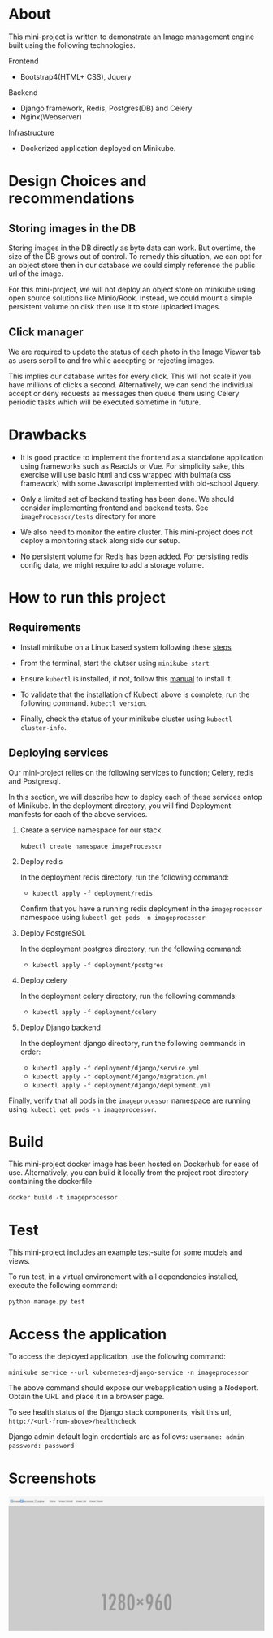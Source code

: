 About
=====
This mini-project is written to demonstrate an Image management engine built using
the following technologies.

Frontend
- Bootstrap4(HTML+ CSS), Jquery

Backend
- Django framework, Redis, Postgres(DB) and Celery
- Nginx(Webserver)

Infrastructure
- Dockerized application deployed on Minikube.

Design Choices and recommendations
==================================

Storing images in the DB
------------------------
Storing images in the DB directly as byte data can work. But overtime, the size of the DB
grows out of control.
To remedy this situation, we can opt for an object store then in our database we could simply
reference the public url of the image.

For this mini-project, we will not deploy an object store on minikube using open source 
solutions like Minio/Rook.
Instead, we could mount a simple persistent volume on disk then use it to store uploaded images.

Click manager
-------------
We are required to update the status of each photo in the Image Viewer tab as users scroll to and fro while accepting or rejecting images.

This implies our database writes for every click. This will not scale if you have millions of 
clicks a second. 
Alternatively, we can send the individual accept or deny requests as messages then queue them using
Celery periodic tasks which will be executed sometime in future.

Drawbacks
=========
- It is good practice to implement the frontend as a standalone application using frameworks
such as ReactJs or Vue.
For simplicity sake, this exercise will use basic html and css wrapped with bulma(a css framework)
with some Javascript implemented with old-school Jquery.

- Only a limited set of backend testing has been done. We should consider implementing frontend and backend tests. See `imageProcessor/tests` directory for more

- We also need to monitor the entire cluster. This mini-project does not deploy a monitoring stack
along side our setup.

- No persistent volume for Redis has been added. For persisting redis config data, we might require to add
a storage volume.

How to run this project
=======================
Requirements
------------

- Install minikube on a Linux based system following these [steps](https://minikube.sigs.k8s.io/docs/start/)

- From the terminal, start the clutser using `minikube start`

- Ensure `kubectl` is installed, if not, follow this [manual](https://v1-18.docs.kubernetes.io/docs/tasks/tools/install-kubectl/) to install it.

- To validate that the installation of Kubectl above is complete, run the following command. `kubectl version`.

- Finally, check the status of your minikube cluster using `kubectl cluster-info`.

Deploying services
------------------
Our mini-project relies on the following services to function; Celery, redis and Postgresql.

In this section, we will describe how to deploy each of these services ontop of Minikube.
In the deployment directory, you will find Deployment manifests for each of the above services.

1. Create a service namespace for our stack.

    `kubectl create namespace imageProcessor`

2. Deploy redis

    In the deployment redis directory, run the following command:
    - `kubectl apply -f deployment/redis`

    Confirm that you have a running redis deployment in the `imageprocessor` namespace using `kubectl get pods -n imageprocessor`

3. Deploy PostgreSQL

    In the deployment postgres directory, run the following command:
    - `kubectl apply -f deployment/postgres`

4. Deploy celery

    In the deployment celery directory, run the following commands:
    - `kubectl apply -f deployment/celery`

5. Deploy Django backend

    In the deployment django directory, run the following commands in order:
    - `kubectl apply -f deployment/django/service.yml`
    - `kubectl apply -f deployment/django/migration.yml`
    - `kubectl apply -f deployment/django/deployment.yml`


Finally, verify that all pods in the `imageprocessor` namespace are running using:
`kubectl get pods -n imageprocessor`.

Build
=====
This mini-project docker image has been hosted on Dockerhub for ease of use.
Alternatively, you can build it locally from the project root directory containing
the dockerfile

`docker build -t imageprocessor .`

Test
====
This mini-project includes an example test-suite for some models and views.

To run test, in a virtual environement with all dependencies installed,
execute the following command:

`python manage.py test`

Access the application
======================

To access the deployed application, use the following command:

`minikube service --url kubernetes-django-service -n imageprocessor`

The above command should expose our webapplication using a Nodeport.
Obtain the URL and place it in a browser page.

To see health status of the Django stack components, visit this url,
`http://<url-from-above>/healthcheck`

Django admin default login credentials are as follows:
`username: admin` `password: password`

Screenshots
===========

![View](screenshot/view.gif)